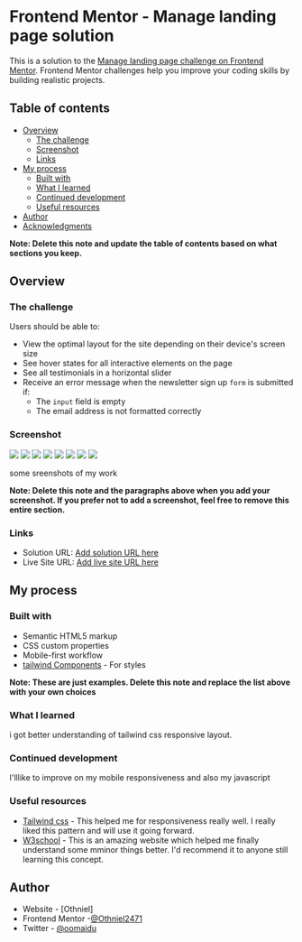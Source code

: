# Frontend Mentor - Manage landing page solution

This is a solution to the [Manage landing page challenge on Frontend Mentor](https://www.frontendmentor.io/challenges/manage-landing-page-SLXqC6P5). Frontend Mentor challenges help you improve your coding skills by building realistic projects. 

## Table of contents

- [Overview](#overview)
  - [The challenge](#the-challenge)
  - [Screenshot](#screenshot)
  - [Links](#links)
- [My process](#my-process)
  - [Built with](#built-with)
  - [What I learned](#what-i-learned)
  - [Continued development](#continued-development)
  - [Useful resources](#useful-resources)
- [Author](#author)
- [Acknowledgments](#acknowledgments)

**Note: Delete this note and update the table of contents based on what sections you keep.**

## Overview

### The challenge

Users should be able to:

- View the optimal layout for the site depending on their device's screen size
- See hover states for all interactive elements on the page
- See all testimonials in a horizontal slider
- Receive an error message when the newsletter sign up `form` is submitted if:
  - The `input` field is empty
  - The email address is not formatted correctly

### Screenshot

![](./screenshot/Screenshot%20(41).png)
![](./screenshot/Screenshot%20(42).png)
![](./screenshot/Screenshot%20(43).png)
![](./screenshot/Screenshot%20(44).png)
![](./screenshot/Screenshot%20(45).png)
![](./screenshot/Screenshot%20(46).png)
![](./screenshot/Screenshot%20(47).png)
![](./screenshot/Screenshot%20(48).png)

some sreenshots of my work

**Note: Delete this note and the paragraphs above when you add your screenshot. If you prefer not to add a screenshot, feel free to remove this entire section.**

### Links

- Solution URL: [Add solution URL here](https://github.com/Othniel2471/frontend_manage)
- Live Site URL: [Add live site URL here](https://your-live-site-url.com)

## My process

### Built with

- Semantic HTML5 markup
- CSS custom properties
- Mobile-first workflow
- [tailwind Components](tailwindcss.com) - For styles

**Note: These are just examples. Delete this note and replace the list above with your own choices**

### What I learned

i got better understanding of tailwind css responsive layout.

### Continued development

I'lllike to improve on my mobile responsiveness and also my javascript 

### Useful resources

- [Tailwind css](https://www.tailwindcss.com) - This helped me for responsiveness really well. I really liked this pattern and will use it going forward.
- [W3school](https://www.w3school.com) - This is an amazing website which helped me finally understand some mminor things better. I'd recommend it to anyone still learning this concept.


## Author

- Website - [Othniel]
- Frontend Mentor -[@Othniel2471](https://www.frontendmentor.io/profile/@Othniel2471)
- Twitter - [@oomaidu](https://www.twitter.com/oomaidu)
